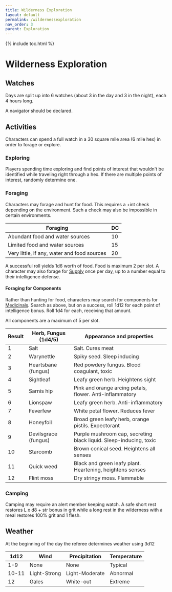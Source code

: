 ```yaml
---
title: Wilderness Exploration
layout: default
permalink: /wildernessexploration
nav_order: 3
parent: Exploration
---
```

{% include toc.html %}

# Wilderness Exploration

## Watches
Days are split up into 6 watches (about 3 in the day and 3 in the night), each 4 hours long. 

A navigator should be declared. 

## Activities
Characters can spend a full watch in a 30 square mile area (6 mile hex) in order to forage or explore. 

### Exploring 
Players spending time exploring and find points of interest that wouldn't be identified while traveling right through a hex. If there are multiple points of interest, randomly determine one. 

### Foraging  
Characters may forage and hunt for food. This requires a +int check depending on the environment. Such a check may also be impossible in certain environments. 

| Foraging                                    | DC  |
| ------------------------------------------- | --- |
| Abundant food and water sources             | 10  |
| Limited food and water sources              | 15  |
| Very little, if any, water and food sources | 20  |

A successful roll yields 1d6 worth of food. Food is maximum 2 per slot. A character may also forage for [Supply](Supply) once per day, up to a number equal to their intelligence defense.

#### Foraging for Components

Rather than hunting for food, characters may search for components for [Medicinals](Medicinals). Search as above, but on a success, roll 1d12 for each point of intelligence bonus. Roll 1d4 for each, receiving that amount. 

All components are a maximum of 5 per slot. 

| Result | Herb, Fungus (1d4/5) | Appearance and properties                                          |
| ------ | -------------------- | ------------------------------------------------------------------ |
| 1      | Salt                 | Salt. Cures meat                                                   |
| 2      | Warynettle           | Spiky seed. Sleep inducing                                         |
| 3      | Heartsbane (fungus)  | Red powdery fungus. Blood coagulant, toxic                         |
| 4      | Sightleaf            | Leafy green herb. Heightens sight                                  |
| 5      | Sarnis hip           | Pink and orange arcing petals, flower. Anti-inflammatory           |
| 6      | Lionspaw             | Leafy green herb. Anti-inflammatory                                |
| 7      | Feverfew             | White petal flower. Reduces fever                                  |
| 8      | Honeyfoil            | Broad green leafy herb, orange pistils. Expectorant                |
| 9      | Devilsgrace (fungus) | Purple mushroom cap, secreting black liquid. Sleep-inducing, toxic |
| 10     | Starcomb             | Brown conical seed. Heightens all senses                           |
| 11     | Quick weed           | Black and green leafy plant. Heartening, heightens senses          |
| 12     | Flint moss           | Dry stringy moss. Flammable                                        |



### Camping 
Camping may require an alert member keeping watch. A safe short rest restores L x d8 + str bonus in grit while a long rest in the wilderness with a meal restores 100% grit and 1 flesh. 



## Weather
At the beginning of the day the referee determines weather using 3d12

| 1d12  | Wind         | Precipitation  | Temperature |
| ----- | ------------ | -------------- | ----------- |
| 1-9   | None         | None           | Typical     |
| 10-11 | Light-Strong | Light-Moderate | Abnormal    |
| 12    | Gales        | White-out      | Extreme     |
